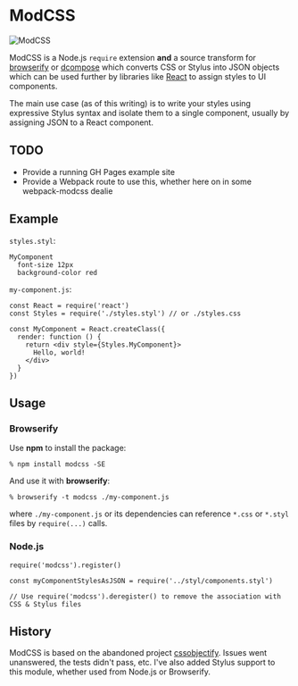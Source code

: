 # ModCSS

![ModCSS](https://upload.wikimedia.org/wikipedia/commons/thumb/b/b3/RAF_roundel.svg/240px-RAF_roundel.svg.png)


ModCSS is a Node.js `require` extension **and** a source transform for [browserify][browserify] or [dcompose][dcompose] which
converts CSS or Stylus into JSON objects which can be used further by libraries like
[React][React] to assign styles to UI components.

The main use case (as of this writing) is to write your styles using expressive Stylus syntax and isolate them to a single component, usually by assigning JSON to a React component.

## TODO
* Provide a running GH Pages example site
* Provide a Webpack route to use this, whether here on in some webpack-modcss dealie

## Example
`styles.styl`:

    MyComponent
      font-size 12px
      background-color red
    

`my-component.js`:

    const React = require('react')
    const Styles = require('./styles.styl') // or ./styles.css

    const MyComponent = React.createClass({
      render: function () {
        return <div style={Styles.MyComponent}>
          Hello, world!
        </div>
      }
    })

## Usage

### Browserify

Use **npm** to install the package:

    % npm install modcss -SE

And use it with **browserify**:

    % browserify -t modcss ./my-component.js

where `./my-component.js` or its dependencies can reference `*.css` or `*.styl` files by
`require(...)` calls.

    
### Node.js

```
require('modcss').register()

const myComponentStylesAsJSON = require('../styl/components.styl')

// Use require('modcss').deregister() to remove the association with CSS & Stylus files
```

## History
ModCSS is based on the abandoned project [cssobjectify](https://github.com/andreypopp/cssobjectify). Issues went unanswered, the tests didn't pass, etc. I've also added Stylus support to this module, whether used from Node.js or Browserify.

[browserify]: http://browserify.org
[dcompose]: https://github.com/andreypopp/dcompose
[React]: http://facebook.github.io/react/
